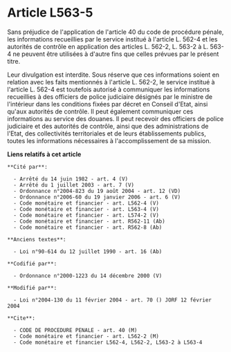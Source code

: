 # Article L563-5

Sans préjudice de l'application de l'article 40 du code de procédure pénale, les informations recueillies par le service
institué à l'article L. 562-4 et les autorités de contrôle en application des articles L. 562-2, L. 563-2 à L. 563-4 ne
peuvent être utilisées à d'autre fins que celles prévues par le présent titre.

Leur divulgation est interdite. Sous réserve que ces informations soient en relation avec les faits mentionnés à l'article L.
562-2, le service institué à l'article L. 562-4 est toutefois autorisé à communiquer les informations recueillies à des
officiers de police judiciaire désignés par le ministre de l'intérieur dans les conditions fixées par décret en Conseil
d'Etat, ainsi qu'aux autorités de contrôle. Il peut également communiquer ces informations au service des douanes. Il peut
recevoir des officiers de police judiciaire et des autorités de contrôle, ainsi que des administrations de l'Etat, des
collectivités territoriales et de leurs établissements publics, toutes les informations nécessaires à l'accomplissement de sa
mission.

**Liens relatifs à cet article**

	**Cité par**:

	  - Arrêté du 14 juin 1982 - art. 4 (V)
	  - Arrêté du 1 juillet 2003 - art. 7 (V)
	  - Ordonnance n°2004-823 du 19 août 2004 - art. 12 (VD)
	  - Ordonnance n°2006-60 du 19 janvier 2006 - art. 6 (V)
	  - Code monétaire et financier - art. L562-4 (V)
	  - Code monétaire et financier - art. L563-4 (V)
	  - Code monétaire et financier - art. L574-2 (V)
	  - Code monétaire et financier - art. R562-11 (Ab)
	  - Code monétaire et financier - art. R562-8 (Ab)

	**Anciens textes**:

	  - Loi n°90-614 du 12 juillet 1990 - art. 16 (Ab)

	**Codifié par**:

	  - Ordonnance n°2000-1223 du 14 décembre 2000 (V)

	**Modifié par**:

	  - Loi n°2004-130 du 11 février 2004 - art. 70 () JORF 12 février 2004

	**Cite**:

	  - CODE DE PROCEDURE PENALE - art. 40 (M)
	  - Code monétaire et financier - art. L562-2 (M)
	  - Code monétaire et financier L562-4, L562-2, L563-2 à L563-4
